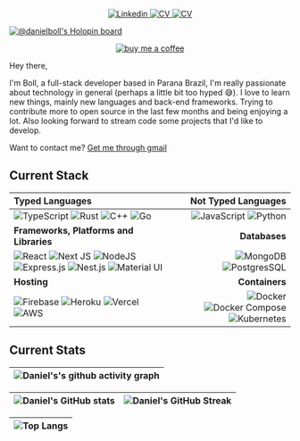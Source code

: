 <p align="center">
  <a href="https://www.linkedin.com/in/daniel-boll/">
    <img src="https://img.shields.io/badge/daniel_boll-%230077B5.svg?style=for-the-badge&logo=linkedin&logoColor=white" alt="Linkedin" />
  </a>
  <a href="https://google.com.br">
    <img src="https://img.shields.io/badge/curriculum-%230077B5.svg?style=for-the-badge&logo=mdbook&logoColor=white" alt="CV" />
  </a>
  <a href="https://github.com/Daniel-Boll/.dotfiles">
    <img src="https://img.shields.io/badge/dotfiles-%230077B5.svg?style=for-the-badge&logo=slashdot&logoColor=white" alt="CV" />
  </a>
</p>

[![@danielboll's Holopin board](https://holopin.me/danielboll)](https://holopin.io/@danielboll)

<a href="https://www.buymeacoffee.com/daniel.boll" target="_blank" rel="noreferrer">
 <center>

<img
  src="https://img.buymeacoffee.com/button-api/?text=Buy me a Coffee&emoji=&slug=daniel.boll&button_colour=5F7FFF&font_colour=ffffff&font_family=Lato&outline_colour=000000&coffee_colour=FFDD00"
alt="buy me a coffee"/>
 </center>

</a>

Hey there,

I'm Boll, a full-stack developer based in Parana Brazil, I'm really passionate about technology in general (perhaps a little bit too hyped 😅). I love to learn new things, mainly new languages and back-end frameworks. Trying to contribute more to open source in the last few months and being enjoying a lot. Also looking forward to stream code some projects that I'd like to develop. 

Want to contact me? [Get me through gmail](mailto:danielboll.academico@gmail.com)

## Current Stack

| Typed Languages | Not Typed Languages |
| :--- | ---: |
| ![TypeScript](https://img.shields.io/badge/typescript-%23323330.svg?style=for-the-badge&logo=typescript&logoColor=%23007ACD) ![Rust](https://img.shields.io/badge/rust-%23323330.svg?style=for-the-badge&logo=rust&logoColor=%23f74c00) ![C++](https://img.shields.io/badge/C%2b%2b-%23323330.svg?style=for-the-badge&logo=c&logoColor=%23007ACD) ![Go](https://img.shields.io/badge/go-%23323330.svg?style=for-the-badge&logo=go) | ![JavaScript](https://img.shields.io/badge/javascript-%23323330.svg?style=for-the-badge&logo=javascript) ![Python](https://img.shields.io/badge/python-%23323330.svg?style=for-the-badge&logo=python)
| **Frameworks, Platforms and Libraries** | **Databases** |
| ![React](https://img.shields.io/badge/react-%2320232a.svg?style=for-the-badge&logo=react&logoColor=%2361DAFB) ![Next JS](https://img.shields.io/badge/Next-black?style=for-the-badge&logo=next.js&logoColor=white) ![NodeJS](https://img.shields.io/badge/node.js-6DA55F?style=for-the-badge&logo=node.js&logoColor=white) ![Express.js](https://img.shields.io/badge/express.js-%23404d59.svg?style=for-the-badge&logo=express&logoColor=%2361DAFB) ![Nest.js](https://img.shields.io/badge/nest.js-%23404d59.svg?style=for-the-badge&logo=nestjs&logoColor=%23e0234e) ![Material UI](https://img.shields.io/badge/material%20ui-%230081CB.svg?style=for-the-badge&logo=material-ui&logoColor=white) | ![MongoDB](https://img.shields.io/badge/MongoDB-%234ea94b.svg?style=for-the-badge&logo=mongodb&logoColor=white) ![PostgresSQL](https://img.shields.io/badge/PostgresSQL-%2300f.svg?style=for-the-badge&logo=postgresql&logoColor=white) |
| **Hosting** | **Containers**|
| ![Firebase](https://img.shields.io/badge/firebase-%23039BE5.svg?style=for-the-badge&logo=firebase) ![Heroku](https://img.shields.io/badge/heroku-%23430098.svg?style=for-the-badge&logo=heroku&logoColor=white) ![Vercel](https://img.shields.io/badge/vercel-%23000000.svg?style=for-the-badge&logo=vercel&logoColor=white) ![AWS](https://img.shields.io/badge/aws-%23000000.svg?style=for-the-badge&logo=amazon&logoColor=#23FF9A00) | ![Docker](https://img.shields.io/badge/docker-%232497ed.svg?style=for-the-badge&logo=docker&logoColor=white) ![Docker Compose](https://img.shields.io/badge/docker%20compose-%232497ed.svg?style=for-the-badge&logo=docker&logoColor=white) ![Kubernetes](https://img.shields.io/badge/kubernetes-%232497ed.svg?style=for-the-badge&logo=kubernetes&logoColor=white) |

## Current Stats

|   ![Daniel's's github activity graph](https://activity-graph.herokuapp.com/graph?username=daniel-boll&theme=rogue) |
| :---: |

| ![Daniel's GitHub stats](https://github-readme-stats.vercel.app/api?username=daniel-boll&show_icons=true&theme=city_lights) | ![Daniel's GitHub Streak](https://github-readme-streak-stats.herokuapp.com/?user=daniel-boll&theme=city-lights) |
| :---: | :---: |

| ![Top Langs](https://github-readme-stats.vercel.app/api/top-langs/?username=daniel-boll&theme=city_lights) |
| :---: |
